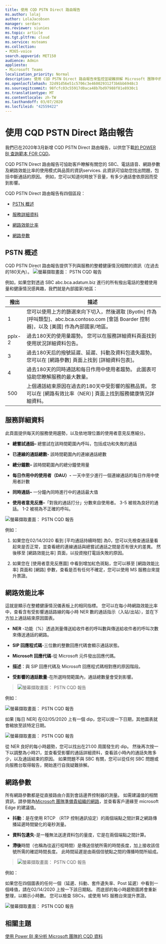 ```yaml
---
title: 使用 CQD PSTN Direct 路由報告
ms.author: lolaj
author: LolaJacobsen
manager: serdars
ms.reviewer: siunies
ms.topic: article
ms.tgt.pltfrm: cloud
ms.service: msteams
ms.collection:
- M365-voice
search.appverid: MET150
audience: Admin
appliesto:
- Microsoft Teams
localization_priority: Normal
description: 使用 CQD PSTN Direct 路由報告來監控並疑難排解 Microsoft 團隊中的 PSTN 通話。
ms.openlocfilehash: 32d91d56e51c5706c3e460029312f3b6bb6948c3
ms.sourcegitcommit: 98fcfc03c55917d0aca48b7bd97988f81e8930c1
ms.translationtype: MT
ms.contentlocale: zh-TW
ms.lasthandoff: 03/07/2020
ms.locfileid: "42559422"
---
```

# <a name="using-the-cqd-pstn-direct-routing-report"></a>使用 CQD PSTN Direct 路由報告

我們已在2020年3月新增 CQD PSTN Direct 路由報告，以供您下載[的 POWER BI 查詢範本 FOR CQD](https://github.com/MicrosoftDocs/OfficeDocs-SkypeForBusiness/blob/live/Teams/downloads/CQD-Power-BI-query-templates.zip?raw=true)。 


CQD PSTN Direct 路由報告可協助客戶瞭解有關您的 SBC、電話語音、網路參數及網路效能比率的使用模式與品質的資訊services. 此資訊可協助您找出問題，包括中斷通話的原因。 例如，您可以知道何時放下音量，有多少通話會依原因而受到影響。

CQD PSTN Direct 路由報告有四個區段：

  - [PSTN 概述](#pstn-overview)

  - [服務詳細資料](#service-details)

  - [網路效能比率](#network-effectiveness-ratio)

  - [網路參數](#network-parameters)

## <a name="pstn-overview"></a>PSTN 概述

CQD PSTN Direct 路由報告提供下列與服務的整體健康情況相關的資訊（在過去的180天內）。
![螢幕擷取畫面： PSTN CQD 報告](media/CQD-PSTN-report1.png)

例如，如果您對透過 SBC abc.bca.adatum.biz 進行的所有撥出電話的整體使用量和健康情況感興趣，我們就是內部國家/地區：

| **撥出** | **描述**                                                                                                                                                 |
| ------------ | --------------------------------------------------------------------------------------------------------------------------------------------------------------- |
| 1            | 您可以使用上方的篩選來向下切入，然後選取 [ByotIn] 作為 [呼叫類型]、abc.bca.contoso.com [會話 Boarder 控制器]，以及 [美國] 作為內部國家/地區。 |
| pplx-2            | 過去180天的使用量趨勢。 您可以在服務詳細資料頁面找到使用狀況詳細資料包告。                                                                     |
| 3            | 過去180天后的撥號延遲、延遲、抖動及資料包遺失趨勢。 您可以在 [網路參數] 頁面上找到 [詳細資料包表]。                           |
| 4            | 過去180天的同時通話和每日作用中使用者趨勢。 此圖表可協助您瞭解服務的最大數量。                            |
| 500            | 上個通話結束原因在過去的180天中受影響的服務品質。 您可以在 [網路有效比率（NER）] 頁面上找到服務健康情況詳細資料。                    |

## <a name="service-details"></a>服務詳細資料

此頁面提供每天的服務使用趨勢，以及依地理位置的使用者意見反應細分。

  - **總嘗試通話–** 總嘗試在該時間範圍內呼叫，包括成功和失敗的通話

  - **已連線的通話總數-** 該時間範圍內的連線通話總數

  - **總分鐘數–** 該時間範圍內的總分鐘使用量

  - **每日作用中的使用者（DAU）-** 一天中至少進行一個連線通話的每日作用中使用者計數

  - **同時通話–** 一分鐘內同時進行中的通話最大值

  - **使用者意見反應–**「對我的通話打分」分數來自使用者。 3-5 被視為良好的通話。 1-2 被視為不正確的呼叫。

![螢幕擷取畫面： PSTN CQD 報告](media/CQD-PSTN-report2.png)

例如：

1.  如果您在02/14/2020 看到 [平均通話持續時間] 為0，您可以先檢查通話量看起來是否正常，並查看總的連線通話與總嘗試通話之間是否有很大的差異。 然後移至 [網路效能比率] 頁面，以投資撥打電話失敗的原因。

2.  如果您在 [使用者意見反應圖] 中看到增加紅色斑點，您可以移至 [網路效能比率] 頁面和 [網路] 參數，查看是否有任何不確定，您可以使用 MS 服務台來提升票證。

## <a name="network-effectiveness-ratio"></a>網路效能比率

這就是顯示在整體健康情況儀表板上的相同指標。 您可以在每小時網路效能比率中，查看含有受影響通話路線的每小時 NER 數的通話指示（入站/出站），並在下方加上通話結束原因圖表。

  - **NER** -功能（%）透過測量傳送給收件者的呼叫數與傳送給收件者的呼叫次數來傳送通話的網路。

  - **SIP 回應程式碼**-三位數的整數回應代碼會顯示通話狀態。

  - **Microsoft 回應代碼**-從 Microsoft 元件發出回應代碼。

  - **描述**：與 SIP 回應代碼及 Microsoft 回應程式碼相對應的原因階段。

  - **受影響的通話數量**-在所選時間範圍內，通話總數量會受到影響。

> ![螢幕擷取畫面： PSTN CQD 報告](media/CQD-PSTN-report3.png)
> 
例如：

![螢幕擷取畫面： PSTN CQD 報告](media/CQD-PSTN-report4.png)

如果 [每日 NER] 在02/05/2020 上有一個 dip，您可以按一下日期，其他圖表就會縮放至該特定日期。

![螢幕擷取畫面： PSTN CQD 報告](media/CQD-PSTN-report5.png)

從 NER 良好的每小時趨勢，您可以找出在21:00 周圍發生的 dip。 然後再次按一下以調整為小時21，並查看受影響的通話詳細資料，查看該小時內的通話失敗多少，以及通話結束的原因。 如果問題不與 SBC 有關，您可以從任何 SBC 問題或向服務台取得報告，開始進行自我疑難排解。

## <a name="network-parameters"></a>網路參數

所有網路參數都是從直接路由介面到會話邊界控制器的測量。 如需建議值的相關資訊，請參閱為[Microsoft 團隊準備貴組織的網路](prepare-network.md)，並查看客戶邊緣至 microsoft Edge 的建議值。

  - **抖動**：是在使用 RTCP （RTP 控制通訊協定）的兩個端點之間計算之網路傳播延遲時間變化的毫秒測量。

  - **資料包遺失**-是一種無法送達資料包的量度，它是在兩個端點之間計算。

  - **滯後**時間（也稱為往返行程時間）是傳送信號所需的時間長度，加上接收該信號所需的確認時間長度。 此時間延遲是由兩個信號點之間的傳播時間所組成。

> ![螢幕擷取畫面： PSTN CQD 報告](media/CQD-PSTN-report6.png)

例如：

如果您在四個圖表的任何一個（延遲、抖動、套件遺失率、Post 延遲）中看到一個峰值，請在02/14/2020 上按一下該日期點。 而底部的每小時趨勢圖將會重新整理，以顯示小時數。 您可以檢查 SBCs，或使用 MS 服務台來提升票證。

![螢幕擷取畫面： PSTN CQD 報告](media/CQD-PSTN-report7.png)



## <a name="related-topics"></a>相關主題

[使用 Power BI 來分析 Microsoft 團隊的 CQD 資料](CQD-PSTN-report.md)